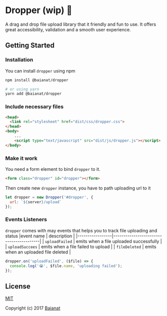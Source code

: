 # Dropper (wip) 🐛

A drag and drop file upload library that it friendly and fun to use. It offers great accessibility, validation and a smooth user experience.

## Getting Started

### Installation

You can install `dropper` using npm

```bash
npm install @baianat/dropper

# or using yarn
yarn add @baianat/dropper
```

### Include necessary files

``` html
<head>
  <link rel="stylesheet" href="dist/css/dropper.css">
</head>
<body>
    ...
    <script type="text/javascript" src="dist/js/dropper.js"></script>
</body>
```

### Make it work

You need a form element to bind `dropper` to it.

```html
<form class="dropper" id="dropper"></form>
```

Then create new `dropper` instance, you have to path uploading url to it

```js
let dropper = new Dropper('#dropper', {
  url: `${server}/upload`
});
```

### Events Listeners

`dropper` comes with may events that helps you to track file uploading and status
|event name       | description                             |
|-----------------|-----------------------------------------|
| `uploadFailed`  | emits when a file uploaded successfully |
| `uploadSuccees` | emits when a file failed to upload      |
| `fileDeleted`   | emits when an uploaded file deleted     |

```js
dropper.on('uploadFailed', ($file) => {
  console.log('😭', $file.name, 'uploading failed');
});
```

## License

[MIT](http://opensource.org/licenses/MIT)

Copyright (c) 2017 [Baianat](http://baianat.com)